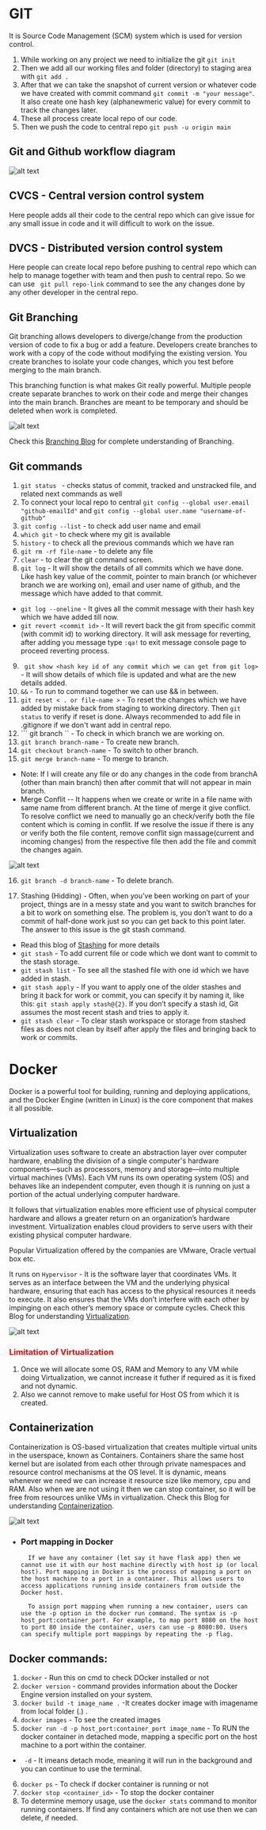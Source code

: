 # GIT
It is Source Code Management (SCM) system which is used for version control.

1. While working on any project we need to initialize the git ``` git init ```
2. Then we add all our working files and folder (directory) to staging area with ``` git add . ```
3. After that we can take the snapshot of current version or whatever code we have created
with commit command ``` git commit -m "your message" ```. It also create one hash key (alphanewmeric value) for every commit to track the changes later.
4. These all process create local repo of our code.
5. Then we push the code to central repo ``` git push -u origin main ```

## Git and Github workflow diagram
![alt text](github.jpg?raw=true "Git and Github workflow")

## CVCS -  Central version control system
Here people adds all their code to the central repo which can give issue for any small issue in code and it will difficult to work on the issue. 

## DVCS  - Distributed version control system
Here people can create local repo before pushing to central repo which can help to manage together with team
and then push to central repo.
So we can use ``` git pull repo-link``` command to see the any changes done by any other developer in the central repo.

## Git Branching
Git branching allows developers to diverge/change from the production version of code to fix a bug or add a feature. Developers create branches to work with a copy of the code without modifying the existing version. You create branches to isolate your code changes, which you test before merging to the main branch.

This branching function is what makes Git really powerful. Multiple people create separate branches to work on their code and merge their changes into the main branch. Branches are meant to be temporary and should be deleted when work is completed.

![alt text](what-is-a-merge.gif?raw=true "Branch merging")

Check this [Branching Blog](https://www.varonis.com/blog/git-branching) for complete understanding of Branching.

## Git commands
1.  ```git status ``` - checks status of commit, tracked and unstracked file, and related next commands as well
2. To connect your local repo to central ``` git config --global user.email "github-emailId" ``` and ``` git config --global user.name "username-of-github" ```
3. ``` git config --list ``` - to check add user name and email
4. ``` which git ``` -  to check where my git is available
5. ``` history ``` - to check all the previous commands which we have ran
6. ``` git rm -rf file-name ``` - to delete any file 
7. ``` clear ``` - to clear the git command screen.
8. ``` git log ``` - It will show the details of all commits which we have done. Like hash key value of the 
commit, pointer to main branch (or whichever branch we are working on), email and user name of github, and the
message which have added to that commit.
+ ``` git log --oneline ``` - It gives all the commit message with their hash key which we have added till now.
+ ``` git revert <commit id> ``` - It will revert back the git from specific commit (with commit id) to working directory. It will ask message for reverting, after adding you message type ``` :qa! ``` to exit message console page to proceed reverting process.
9. ``` git show <hash key id of any commit which we can get from git log>``` - It will show details of which file is updated and what are the new details added.
10. ``` && ``` - To run to command together we can use && in between.  
11. ``` git reset < . or file-name > ``` - To reset the changes which we have added by mistake back from staging to working directory. Then ``` git status ``` to verify if reset is done. Always recommended to add file in .gitignore if we don't want add in central repo.
12. ``` git branch `` - To check in which branch we are working on.
13. ``` git branch branch-name ``` - To create new branch.
14. ``` git checkout branch-name ``` - To switch to other branch.
15. ``` git merge branch-name ``` - To merge to branch.

+ Note: If I will create any file or do any changes in the code from branchA (other than main branch) then after commit that will not appear in main branch. 
+ Merge Conflit -- It happens when we create or write in a file name with same name from different branch. At the time of merge it give conflict.
To resolve conflict we need to manually go an check/verify both the file content which is coming in conflit. If we resolve the issue if there is any or verify both the file content, remove conflit sign massage(current and incoming changes) from the respective file then add the file and commit the changes again.

![alt text](Git-Conflit.png?raw=true "Git Conflit")

16. ``` git branch -d branch-name ``` - To delete branch.

17. Stashing (Hidding) - Often, when you’ve been working on part of your project, things are in a messy state and you want to switch branches for a bit to work on something else. The problem is, you don’t want to do a commit of half-done work just so you can get back to this point later. The answer to this issue is the git stash command.

+ Read this blog of [Stashing](https://www.varonis.com/blog/git-branching) for more details
+ ``` git stash ``` - To add current file or code which we dont want to commit to the stash storage.
+ ``` git stash list ``` - To see all the stashed file with one id which we have added in stash.
+ ``` git stash apply ``` - If you want to apply one of the older stashes and bring it back for work or commit, you can specify it by naming it, like this: ``` git stash apply stash@{2} ```. If you don’t specify a stash id, Git assumes the most recent stash and tries to apply it.
+ ``` git stash clear ``` - To clear stash workspace or storage from stashed files as does not clean by itself after apply the files and bringing back to work or commits.


# Docker

Docker is a powerful tool for building, running and deploying applications, and the Docker Engine (written in Linux) is the core component that makes it all possible.

##  Virtualization

Virtualization uses software to create an abstraction layer over computer hardware, enabling the division of a single computer's hardware components—such as processors, memory and storage—into multiple virtual machines (VMs). Each VM runs its own operating system (OS) and behaves like an independent computer, even though it is running on just a portion of the actual underlying computer hardware.

It follows that virtualization enables more efficient use of physical computer hardware and allows a greater return on an organization’s hardware investment.
Virtualization enables cloud providers to serve users with their existing physical computer hardware.

Popular Virtualization offered by the companies are VMware, Oracle vertual box etc. 

It runs on ``` Hypervisor ``` - It is the software layer that coordinates VMs. It serves as an interface between the VM and the underlying physical hardware, ensuring that each has access to the physical resources it needs to execute. It also ensures that the VMs don’t interfere with each other by impinging on each other’s memory space or compute cycles. Check this Blog for understanding [Virtualization](https://www.ibm.com/topics/virtualization).

![alt text](Virtualization.png?raw=true "Virtualization")

### <span style="color: red;">Limitation of Virtualization</span>

1. Once we will allocate some OS, RAM and Memory to any VM while doing Virtualization, we cannot increase it futher if required as it is fixed and not dynamic. 
2. Also we cannot remove to make useful for Host OS from which it is created.

## Containerization

Containerization is OS-based virtualization that creates multiple virtual units in the userspace, known as Containers. Containers share the same host kernel but are isolated from each other through private namespaces and resource control mechanisms at the OS level.
It is dynamic, means whenever we need we can increase it resource size like memory, cpu and RAM. Also when we are not using it then we can stop container, so it will be free from resources unlike VMs in virtualization. Check this Blog for understanding [Containerization](https://www.geeksforgeeks.org/containerization-using-docker/).

![alt text](Containerization.png?raw=true "Containerization vs Virtualization")

+ ### Port mapping in Docker
        If we have any container (let say it have flask app) then we cannot use it with our host machine directly with host ip (or local host). Port mapping in Docker is the process of mapping a port on the host machine to a port in a container. This allows users to access applications running inside containers from outside the Docker host. 
        
        To assign port mapping when running a new container, users can use the -p option in the docker run command. The syntax is -p host_port:container_port. For example, to map port 8080 on the host to port 80 inside the container, users can use -p 8080:80. Users can specify multiple port mappings by repeating the -p flag. 


## Docker commands:

1. ``` docker ``` - Run this on cmd to check DOcker installed or not
2. ``` docker version ``` - command provides information about the Docker Engine version installed on your system.
3. ``` docker build -t image_name . ``` -It creates docker image with imagename from local folder (.) .
4. ``` docker images ``` - To see the created images
5. ``` docker run -d -p host_port:container_port image_name ``` -  To RUN the docker container  in detached mode, mapping a specific port on the host machine to a port within the container.
+ ``` -d``` - It imeans detach mode, meaning it will run in the background and you can continue to use the terminal.
6. ``` docker ps ``` - To check if docker container is running or not
7. ``` docker stop <container_id> ``` - To stop the docker container 
8. To determine memory usage, use the ``` docker stats ``` command to monitor running containers. If find any containers which are not use then we can delete, if needed.